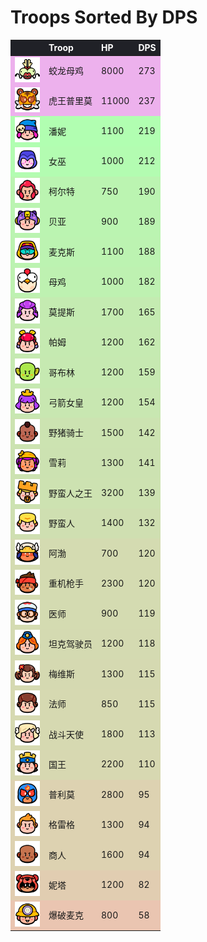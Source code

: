 # Troops Sorted By DPS

<style>
    .heatMapTDPS {
        width: 100%;
        text-align: left;
    }
    .heatMapTDPS th {
        word-wrap: break-word;
        text-align: left;
        color: white;
        background: #202127;
    }
    .heatMapTDPS tr:nth-child(1) { background: rgba(200, 0, 200, 0.3); }
    .heatMapTDPS tr:nth-child(2) { background: rgba(200, 0, 200, 0.3); }
    .heatMapTDPS tr:nth-child(3) { background: rgba(0, 255, 0, 0.3); }
    .heatMapTDPS tr:nth-child(4) { background: rgba(8, 247, 0, 0.3); }
    .heatMapTDPS tr:nth-child(5) { background: rgba(33, 222, 0, 0.3); }
    .heatMapTDPS tr:nth-child(6) { background: rgba(35, 220, 0, 0.3); }
    .heatMapTDPS tr:nth-child(7) { background: rgba(37, 218, 0, 0.3); }
    .heatMapTDPS tr:nth-child(8) { background: rgba(43, 212, 0, 0.3); }
    .heatMapTDPS tr:nth-child(9) { background: rgba(63, 192, 0, 0.3); }
    .heatMapTDPS tr:nth-child(10) { background: rgba(66, 189, 0, 0.3); }
    .heatMapTDPS tr:nth-child(11) { background: rgba(70, 185, 0, 0.3); }
    .heatMapTDPS tr:nth-child(12) { background: rgba(76, 179, 0, 0.3); }
    .heatMapTDPS tr:nth-child(13) { background: rgba(90, 165, 0, 0.3); }
    .heatMapTDPS tr:nth-child(14) { background: rgba(91, 164, 0, 0.3); }
    .heatMapTDPS tr:nth-child(15) { background: rgba(93, 162, 0, 0.3); }
    .heatMapTDPS tr:nth-child(16) { background: rgba(101, 154, 0, 0.3); }
    .heatMapTDPS tr:nth-child(17) { background: rgba(115, 140, 0, 0.3); }
    .heatMapTDPS tr:nth-child(18) { background: rgba(115, 140, 0, 0.3); }
    .heatMapTDPS tr:nth-child(19) { background: rgba(117, 138, 0, 0.3); }
    .heatMapTDPS tr:nth-child(20) { background: rgba(118, 137, 0, 0.3); }
    .heatMapTDPS tr:nth-child(21) { background: rgba(121, 134, 0, 0.3); }
    .heatMapTDPS tr:nth-child(22) { background: rgba(122, 133, 0, 0.3); }
    .heatMapTDPS tr:nth-child(23) { background: rgba(123, 132, 0, 0.3); }
    .heatMapTDPS tr:nth-child(24) { background: rgba(127, 128, 0, 0.3); }
    .heatMapTDPS tr:nth-child(25) { background: rgba(145, 110, 0, 0.3); }
    .heatMapTDPS tr:nth-child(26) { background: rgba(145, 110, 0, 0.3); }
    .heatMapTDPS tr:nth-child(27) { background: rgba(145, 110, 0, 0.3); }
    .heatMapTDPS tr:nth-child(28) { background: rgba(160, 95, 0, 0.3); }
    .heatMapTDPS tr:nth-child(29) { background: rgba(188, 67, 0, 0.3); }
</style>

<div class="heatMapTDPS">

|   | Troop | HP | DPS | 
| -- | -- | -- | -- |
| <img src="../assets/sb_emote_mega-chicken.png"  width="40" height="40" /> | 蛟龙母鸡 | 8000 | 273 |
| <img src="../assets/sb_emote_mega-el-primo.png"  width="40" height="40" /> | 虎王普里莫 | 11000 | 237 |
| <img src="../assets/sb_emote_penny.png"  width="40" height="40" /> | 潘妮 | 1100 | 219 |
| <img src="../assets/sb_emote_witch.png"  width="40" height="40" /> | 女巫 | 1000 | 212 |
| <img src="../assets/sb_emote_colt.png"  width="40" height="40" /> | 柯尔特 | 750 | 190 |
| <img src="../assets/sb_emote_bea.png"  width="40" height="40" /> | 贝亚 | 900 | 189 |
| <img src="../assets/sb_emote_max.png"  width="40" height="40" /> | 麦克斯 | 1100 | 188 |
| <img src="../assets/sb_emote_chicken.png"  width="40" height="40" /> | 母鸡 | 1000 | 182 |
| <img src="../assets/sb_emote_mortis.png"  width="40" height="40" /> | 莫提斯 | 1700 | 165 |
| <img src="../assets/sb_emote_pam.png"  width="40" height="40" /> | 帕姆 | 1200 | 162 |
| <img src="../assets/sb_emote_goblin.png"  width="40" height="40" /> | 哥布林 | 1200 | 159 |
| <img src="../assets/sb_emote_archer-queen.png"  width="40" height="40" /> | 弓箭女皇 | 1200 | 154 |
| <img src="../assets/sb_emote_hog-rider.png"  width="40" height="40" /> | 野猪骑士 | 1500 | 142 |
| <img src="../assets/sb_emote_shelly.png"  width="40" height="40" /> | 雪莉 | 1300 | 141 |
| <img src="../assets/sb_emote_barbarian-king.png"  width="40" height="40" /> | 野蛮人之王 | 3200 | 139 |
| <img src="../assets/sb_emote_barbarian.png"  width="40" height="40" /> | 野蛮人 | 1400 | 132 |
| <img src="../assets/sb_emote_bo.png"  width="40" height="40" /> | 阿渤 | 700 | 120 |
| <img src="../assets/sb_emote_heavy.png"  width="40" height="40" /> | 重机枪手 | 2300 | 120 |
| <img src="../assets/sb_emote_medic.png"  width="40" height="40" /> | 医师 | 900 | 119 |
| <img src="../assets/sb_emote_tank-girl.png"  width="40" height="40" /> | 坦克驾驶员 | 1200 | 118 |
| <img src="../assets/sb_emote_mavis.png"  width="40" height="40" /> | 梅维斯 | 1300 | 115 |
| <img src="../assets/sb_emote_wizard.png"  width="40" height="40" /> | 法师 | 850 | 115 |
| <img src="../assets/sb_emote_battle-healer.png"  width="40" height="40" /> | 战斗天使 | 1800 | 113 |
| <img src="../assets/sb_emote_royale-king.png"  width="40" height="40" /> | 国王 | 2200 | 110 |
| <img src="../assets/sb_emote_el-primo.png"  width="40" height="40" /> | 普利莫 | 2800 | 95 |
| <img src="../assets/sb_emote_greg.png"  width="40" height="40" /> | 格雷格 | 1300 | 94 |
| <img src="../assets/sb_emote_trader.png"  width="40" height="40" /> | 商人 | 1600 | 94 |
| <img src="../assets/sb_emote_nita.png"  width="40" height="40" /> | 妮塔 | 1200 | 82 |
| <img src="../assets/sb_emote_dynamike.png"  width="40" height="40" /> | 爆破麦克 | 800 | 58 |

</div>